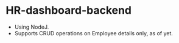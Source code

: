 # HR-dashboard-backend
* Using NodeJ.
* Supports CRUD operations on Employee details only, as of yet.
